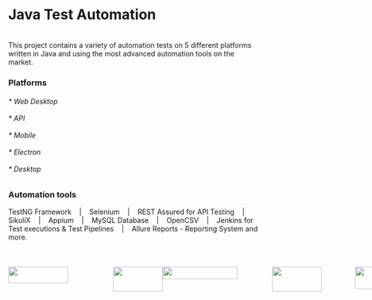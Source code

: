 # Java Test Automation
<br/>
This project contains a variety of automation tests on 5 different platforms <br/>
written in Java and using the most advanced automation tools on the market.
<br/>
<h3>Platforms</h3>
<h6>* Web Desktop <br/><br/>* API <br/><br/>* Mobile <br/><br/>* Electron <br/><br/>* Desktop</h6>
<h3>Automation tools</h3>
TestNG Framework &nbsp;&nbsp;&nbsp;|&nbsp;&nbsp;&nbsp; Selenium &nbsp;&nbsp;&nbsp;|&nbsp;&nbsp;&nbsp; REST Assured for API Testing &nbsp;&nbsp;&nbsp;|&nbsp;&nbsp;&nbsp; 
SikuliX &nbsp;&nbsp;&nbsp;|&nbsp;&nbsp;&nbsp; Appium &nbsp;&nbsp;&nbsp;|&nbsp;&nbsp;&nbsp; MySQL Database &nbsp;&nbsp;&nbsp;|&nbsp;&nbsp;&nbsp; OpenCSV &nbsp;&nbsp;&nbsp;|&nbsp;&nbsp;&nbsp;  
Jenkins for Test executions & Test Pipelines &nbsp;&nbsp;&nbsp;|&nbsp;&nbsp;&nbsp; Allure Reports - Reporting System and more.
<br/><br/><br/><br/>
<div style="display:flex;">
<img style="width:120px; height:33px" src="https://upload.wikimedia.org/wikipedia/commons/thumb/5/52/Apache_Maven_logo.svg/2560px-Apache_Maven_logo.svg.png"/>
&nbsp;&nbsp;&nbsp;&nbsp;&nbsp;&nbsp;&nbsp;&nbsp;&nbsp;&nbsp;&nbsp;&nbsp;&nbsp;&nbsp;&nbsp;&nbsp;&nbsp;&nbsp;&nbsp;&nbsp;&nbsp;&nbsp;&nbsp;
<img style="width:100px; height:50px" src="https://lightrun.com/wp-content/uploads/2021/07/what-is-java-5b4bda1cc9e77c0037171617-scaled.jpg"/>
<br/>
<img style="width:150px; height:25px" src="https://raw.githubusercontent.com/RaiMan/SikuliX1/master/Support/sikulix-red.png"/>
&nbsp;&nbsp;&nbsp;&nbsp;&nbsp;&nbsp;&nbsp;&nbsp;&nbsp;&nbsp;&nbsp;&nbsp;&nbsp;&nbsp;&nbsp;&nbsp;&nbsp;&nbsp;
<img style="width:100px; height:50px" src="https://d1.awsstatic.com/asset-repository/products/amazon-rds/1024px-MySQL.ff87215b43fd7292af172e2a5d9b844217262571.png"/>
&nbsp;&nbsp;&nbsp;&nbsp;&nbsp;&nbsp;&nbsp;&nbsp;&nbsp;&nbsp;&nbsp;&nbsp;&nbsp;&nbsp;&nbsp;&nbsp;&nbsp;
<img style="width:150px; height:45px" src="https://qaautomationexpert.files.wordpress.com/2021/05/image-103.png"/>
<br/>
<img style="width:150px; height:75px" src="https://jenkins.io/images/logo-title-opengraph.png"/>
&nbsp;&nbsp;&nbsp;&nbsp;&nbsp;&nbsp;&nbsp;&nbsp;&nbsp;&nbsp;&nbsp;&nbsp;&nbsp;&nbsp;&nbsp;&nbsp;&nbsp;&nbsp;
<img style="width:175px; height:75px" src="https://bellatrix.solutions/content/uploads/Allure_logo-600x243.png"/>
<img style="width:125px; height:75px" src="https://itcraftapps.com/wp-content/uploads/2019/05/Appium.png"/>
</div>

